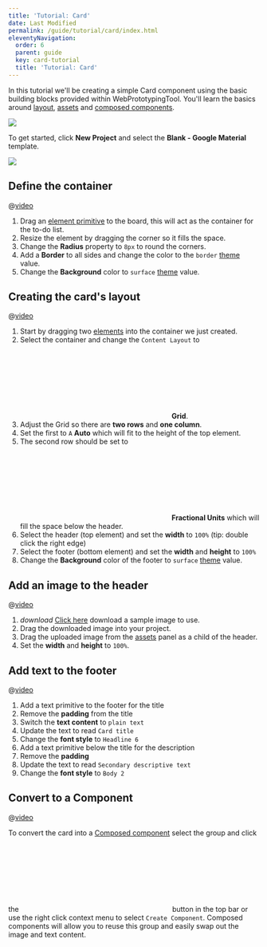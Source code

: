 ```yaml
---
title: 'Tutorial: Card'
date: Last Modified
permalink: /guide/tutorial/card/index.html
eleventyNavigation:
  order: 6
  parent: guide
  key: card-tutorial
  title: 'Tutorial: Card'
---
```


In this tutorial we'll be creating a simple Card component using the basic building blocks provided within WebPrototypingTool. You'll learn the basics around [layout](/guide/layout/), [assets](/assets/) and [composed components](/components/composed/).

![](/static/img/card-tutorial/hero.png)

To get started, click **New Project** and select the **Blank - Google Material** template.

![](/static/img/basic-tutorial/basic-tutorial-start.png)

## Define the container

@[video](/static/img/card-tutorial/card-01.webm)

1. Drag an [element primitive](/components/primitives/#element) to the board, this will act as the container for the to-do list.
1. Resize the element by dragging the corner so it fills the space.
1. Change the **Radius** property to `8px` to round the corners.
1. Add a **Border** to all sides and change the color to the `border` [theme](/theme/) value.
1. Change the **Background** color to `surface` [theme](/theme/) value.


## Creating the card's layout

@[video](/static/img/card-tutorial/card-02.webm)

1. Start by dragging two [elements](/components/primitives/#element) into the container we just created.
1. Select the container and change the `Content Layout` to <svg class="ico btm" ><use xlink:href="#svg-grid" /></svg> **Grid**.
1. Adjust the Grid so there are **two rows** and **one column**.
1. Set the first to `A` **Auto** which will fit to the height of the top element.
1. The second row should be set to <svg class="ico btm" ><use xlink:href="#svg-fr-vert" /></svg> **Fractional Units** which will fill the space below the header.
1. Select the header (top element) and set the **width** to `100%` (tip: double click the right edge)
1. Select the footer (bottom element) and set the **width** and **height** to `100%`
1. Change the **Background** color of the footer to `surface` [theme](/theme/) value.


## Add an image to the header

@[video](/static/img/card-tutorial/card-03.webm)

1. <i class="ico btm">download</i> <a href="{{'/static/img/card-tutorial/north-cascades.jpg' | url}}" download>Click here</a> download a sample image to use.
1. Drag the downloaded image into your project.
1. Drag the uploaded image from the [assets](/assets/) panel as a child of the header.
1. Set the **width** and **height** to `100%`.


## Add text to the footer

@[video](/static/img/card-tutorial/card-04.webm)

1. Add a text primitive to the footer for the title
1. Remove the **padding** from the title
1. Switch the **text content** to `plain text`
1. Update the text to read `Card title`
1. Change the **font style** to `Headline 6`
1. Add a text primitive below the title for the description
1. Remove the **padding**
1. Update the text to read `Secondary descriptive text`
1. Change the **font style** to `Body 2`


## Convert to a Component

@[video](/static/img/card-tutorial/card-05.webm)

To convert the card into a [Composed component](/components/composed/) select the group and click the <svg class="ico btm" ><use xlink:href="#svg-symbol" /></svg> button in the top bar or use the right click context menu to select `Create Component`. Composed components will allow you to reuse this group and easily swap out the image and text content.

